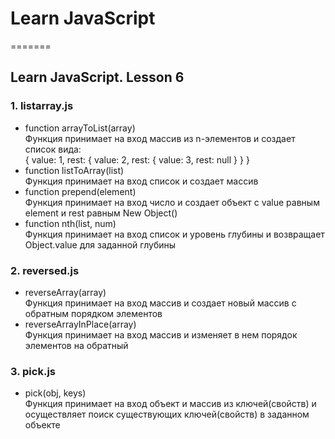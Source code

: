 # Learn JavaScript
=======
## Learn JavaScript. Lesson 6

### 1. listarray.js
* function arrayToList(array)  
 Функция принимает на вход массив из n-элементов и создает список вида:  
 {   value: 1,   rest: {     value: 2,     rest: {       value: 3,       rest: null     }   } }
* function listToArray(list)  
 Функция принимает на вход список и создает массив
* function prepend(element)  
 Функция принимает на вход число и создает объект с value равным element и rest равным New Object()
* function nth(list, num)  
 Функция принимает на вход список и уровень глубины и возвращает Object.value для заданной глубины

### 2. reversed.js
* reverseArray(array)  
 Функция принимает на вход массив и создает новый массив с обратным порядком элементов
* reverseArrayInPlace(array)  
 Функция принимает на вход массив и изменяет в нем порядок элементов на обратный

### 3. pick.js
* pick(obj, keys)  
 Функция принимает на вход объект и массив из ключей(свойств) и осуществляет поиск существующих ключей(свойств) в заданном объекте
